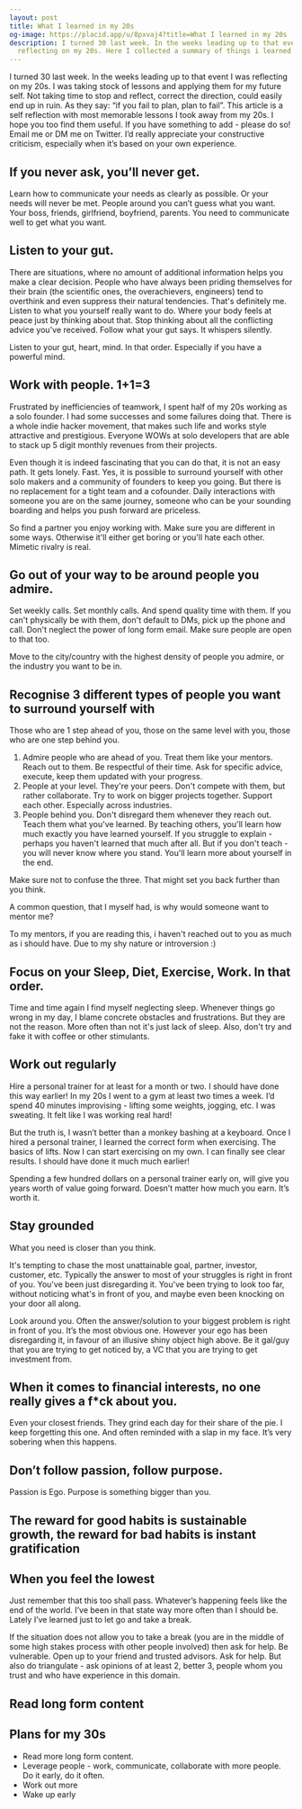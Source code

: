 ```yaml
---
layout: post
title: What I learned in my 20s
og-image: https://placid.app/u/8pxvaj4?title=What I learned in my 20s
description: I turned 30 last week. In the weeks leading up to that event I was
  reflecting on my 20s. Here I collected a summary of things i learned.
---
```

I turned 30 last week. In the weeks leading up to that event I was reflecting on my 20s. I was taking stock of lessons and applying them for my future self. Not taking time to stop and reflect, correct the direction, could easily end up in ruin. As they say: “if you fail to plan, plan to fail”. This article is a self reflection with most memorable lessons I took away from my 20s. I hope you too find them useful. If you have something to add - please do so! Email me or DM me on Twitter. I’d really appreciate your constructive criticism, especially when it’s based on your own experience.

## If you never ask, you’ll never get.

Learn how to communicate your needs as clearly as possible. Or your needs will never be met. People around you can’t guess what you want. Your boss, friends, girlfriend, boyfriend, parents. You need to communicate well to get what you want.

## Listen to your gut.

There are situations, where no amount of additional information helps you make a clear decision. People who have always been priding themselves for their brain (the scientific ones, the overachievers, engineers) tend to overthink and even suppress their natural tendencies. That's definitely me. Listen to what you yourself really want to do. Where your body feels at peace just by thinking about that. Stop thinking about all the conflicting advice you've received. Follow what your gut says. It whispers silently.

Listen to your gut, heart, mind. In that order. Especially if you have a powerful mind.

## Work with people. 1+1=3

Frustrated by inefficiencies of teamwork, I spent half of my 20s working as a solo founder. I had some successes and some failures doing that. There is a whole indie hacker movement, that makes such life and works style attractive and prestigious. Everyone WOWs at solo developers that are able to stack up 5 digit monthly revenues from their projects. 

Even though it is indeed fascinating that you can do that, it is not an easy path. It gets lonely. Fast. Yes, it is possible to surround yourself with other solo makers and a community of founders to keep you going. But there is no replacement for a tight team and a cofounder. Daily interactions with someone you are on the same journey, someone who can be your sounding boarding and helps you push forward are priceless.

So find a partner you enjoy working with. Make sure you are different in some ways. Otherwise it'll either get boring or you'll hate each other. Mimetic rivalry is real.

## Go out of your way to be around people you admire.

Set weekly calls. Set monthly calls. And spend quality time with them. If you can't physically be with them, don't default to DMs, pick up the phone and call. Don't neglect the power of long form email. Make sure people are open to that too.

Move to the city/country with the highest density of people you admire, or the industry you want to be in.

## Recognise 3 different types of people you want to surround yourself with

Those who are 1 step ahead of you, those on the same level with you, those who are one step behind you.

1. Admire people who are ahead of you. Treat them like your mentors. Reach out to them. Be respectful of their time. Ask for specific advice, execute, keep them updated with your progress.
2. People at your level. They're your peers. Don't compete with them, but rather collaborate. Try to work on bigger projects together. Support each other. Especially across industries.
3. People behind you. Don't disregard them whenever they reach out. Teach them what you've learned. By teaching others, you'll learn how much exactly you have learned yourself. If you struggle to explain - perhaps you haven't learned that much after all. But if you don't teach - you will never know where you stand. You'll learn more about yourself in the end.

Make sure not to confuse the three. That might set you back further than you think.

A common question, that I myself had, is why would someone want to mentor me?

To my mentors, if you are reading this, i haven't reached out to you as much as i should have. Due to my shy nature or introversion :)

## Focus on your Sleep, Diet, Exercise, Work. In that order.

Time and time again I find myself neglecting sleep. Whenever things go wrong in my day, I blame concrete obstacles and frustrations. But they are not the reason. More often than not it's just lack of sleep. Also, don't try and fake it with coffee or other stimulants.

## Work out regularly

Hire a personal trainer for at least for a month or two. I should have done this way earlier! In my 20s I went to a gym at least two times a week. I’d spend 40 minutes improvising - lifting some weights, jogging, etc. I was sweating. It felt like I was working real hard!

But the truth is, I wasn’t better than a monkey bashing at a keyboard. Once I hired a personal trainer, I learned the correct form when exercising. The basics of lifts. Now I can start exercising on my own. I can finally see clear results. I should have done it much much earlier!

Spending a few hundred dollars on a personal trainer early on, will give you years worth of value going forward. Doesn’t matter how much you earn. It’s worth it.

## Stay grounded

What you need is closer than you think.

It's tempting to chase the most unattainable goal, partner, investor, customer, etc. Typically the answer to most of your struggles is right in front of you. You've been just disregarding it. You've been trying to look too far, without noticing what's in front of you, and maybe even been knocking on your door all along.

Look around you. Often the answer/solution to your biggest problem is right in front of you. It’s the most obvious one. However your ego has been disregarding it, in favour of an illusive shiny object high above. Be it gal/guy that you are trying to get noticed by, a VC that you are trying to get investment from.

## When it comes to financial interests, no one really gives a f*ck about you.

Even your closest friends. They grind each day for their share of the pie. I keep forgetting this one. And often reminded with a slap in my face. It’s very sobering when this happens.

## Don’t follow passion, follow purpose.

Passion is Ego. Purpose is something bigger than you.

## The reward for good habits is sustainable growth, the reward for bad habits is instant gratification

## When you feel the lowest

Just remember that this too shall pass. Whatever’s happening feels like the end of the world. I’ve been in that state way more often than I should be. Lately I’ve learned just to let go and take a break.

If the situation does not allow you to take a break (you are in the middle of some high stakes process with other people involved) then ask for help. Be vulnerable. Open up to your friend and trusted advisors. Ask for help. But also do triangulate - ask opinions of at least 2, better 3, people whom you trust and who have experience in this domain.

## Read long form content

## Plans for my 30s

* Read more long form content.
* Leverage people - work, communicate, collaborate with more people. Do it early, do it often.
* Work out more
* Wake up early